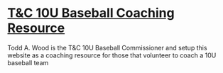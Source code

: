 # [T&C 10U Baseball Coaching Resource](http://tandcsports.github.io)

Todd A. Wood is the T&amp;C 10U Baseball Commissioner and setup this
website as a coaching resource for those that volunteer to coach a
10U baseball team
